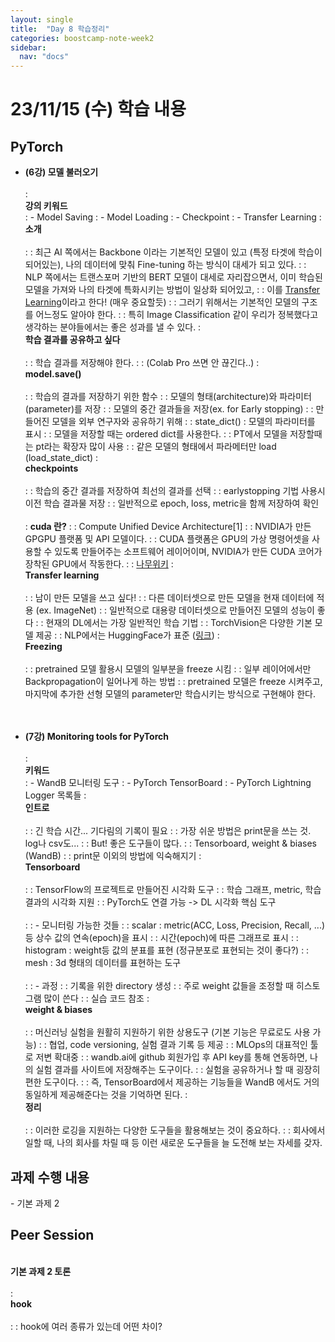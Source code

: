 ```yaml
---
layout: single
title:  "Day 8 학습정리"
categories: boostcamp-note-week2
sidebar:
  nav: "docs"
---
```


# 23/11/15 (수) 학습 내용

<h2>PyTorch</h2>

- <b>(6강) 모델 불러오기</b><br><br>
: <br><b>강의 키워드</b><br>
: - Model Saving
: - Model Loading
: - Checkpoint
: - Transfer Learning
: <br><b>소개</b><br><br>
: : 최근 AI 쪽에서는 Backbone 이라는 기본적인 모델이 있고 (특정 타겟에 학습이 되어있는), 나의 데이터에 맞춰 Fine-tuning 하는 방식이 대세가 되고 있다.
: : NLP 쪽에서는 트랜스포머 기반의 BERT 모델이 대세로 자리잡으면서, 이미 학습된 모델을 가져와 나의 타겟에 특화시키는 방법이 일상화 되어있고,
: : 이를 <u>Transfer Learning</u>이라고 한다! (매우 중요할듯)
: : 그러기 위해서는 기본적인 모델의 구조를 어느정도 알아야 한다.
: : 특히 Image Classification 같이 우리가 정복했다고 생각하는 분야들에서는 좋은 성과를 낼 수 있다.
: <br><b>학습 결과를 공유하고 싶다</b><br><br>
: : 학습 결과를 저장해야 한다.
: : (Colab Pro 쓰면 안 끊긴다..)
: <br><b>model.save()</b><br><br>
: : 학습의 결과를 저장하기 위한 함수
: : 모델의 형태(architecture)와 파라미터(parameter)를 저장
: : 모델의 중간 결과들을 저장(ex. for Early stopping)
: : 만들어진 모델을 외부 연구자와 공유하기 위해
: : state_dict() : 모델의 파라미터를 표시
: : 모델을 저장할 때는 ordered dict를 사용한다.
: : PT에서 모델을 저장할때는 pt라는 확장자 많이 사용
: : 같은 모델의 형태에서 파라메터만 load (load_state_dict)
: <br><b>checkpoints</b><br><br>
: : 학습의 중간 결과를 저장하여 최선의 결과를 선택
: : earlystopping 기법 사용시 이전 학습 결과물 저장
: : 일반적으로 epoch, loss, metric을 함께 저장하여 확인<br><br>
: **cuda 란?**
: : Compute Unified Device Architecture[1]
: : NVIDIA가 만든 GPGPU 플랫폼 및 API 모델이다.
: : CUDA 플랫폼은 GPU의 가상 명령어셋을 사용할 수 있도록 만들어주는 소프트웨어 레이어이며, NVIDIA가 만든 CUDA 코어가 장착된 GPU에서 작동한다.
: : <a href="https://namu.wiki/w/CUDA">나무위키</a>
: <br><b>Transfer learning</b><br><br>
: : 남이 만든 모델을 쓰고 싶다!
: : 다른 데이터셋으로 만든 모델을 현재 데이터에 적용 (ex. ImageNet)
: : 일반적으로 대용량 데이터셋으로 만들어진 모델의 성능이 좋다
: : 현재의 DL에서는 가장 일반적인 학습 기법
: : TorchVision은 다양한 기본 모델 제공
: : NLP에서는 HuggingFace가 표준 (<a href="https://huggingface.co/models">링크</a>)
: <br><b>Freezing</b><br><br>
: : pretrained 모델 활용시 모델의 일부분을 freeze 시킴
: : 일부 레이어에서만 Backpropagation이 일어나게 하는 방법
: : pretrained 모델은 freeze 시켜주고, 마지막에 추가한 선형 모델의 parameter만 학습시키는 방식으로 구현해야 한다.<br><br><br>


- <b>(7강) Monitoring tools for PyTorch</b><br><br>
: <br><b>키워드</b><br>
: - WandB 모니터링 도구
: - PyTorch TensorBoard
: - PyTorch Lightning Logger 목록들
: <br><b>인트로</b><br><br>
: : 긴 학습 시간... 기다림의 기록이 필요
: : 가장 쉬운 방법은 print문을 쓰는 것. log나 csv도...
: : But! 좋은 도구들이 많다.
: : Tensorboard, weight & biases (WandB)
: : print문 이외의 방법에 익숙해지기
: <br><b>Tensorboard</b><br><br>
: : TensorFlow의 프로젝트로 만들어진 시각화 도구
: : 학습 그래프, metric, 학습 결과의 시각화 지원
: : PyTorch도 연결 가능 -> DL 시각화 핵심 도구<br><br>
: : - 모니터링 가능한 것들
: : scalar : metric(ACC, Loss, Precision, Recall, ...)등 상수 값의 연속(epoch)을 표시
: : 시간(epoch)에 따른 그래프로 표시
: : histogram :  weight등 값의 분표를 표현 (정규분포로 표현되는 것이 좋다?)
: : mesh : 3d 형태의 데이터를 표현하는 도구<br><br>
: : - 과정
: : 기록을 위한 directory 생성
: : 주로 weight 값들을 조정할 때 히스토그램 많이 쓴다
: : 실습 코드 참조
: <br><b>weight & biases</b><br><br>
: : 머신러닝 실험을 원활히 지원하기 위한 상용도구 (기본 기능은 무료로도 사용 가능)
: : 협업, code versioning, 실험 결과 기록 등 제공
: : MLOps의 대표적인 툴로 저변 확대중
: : wandb.ai에 github 회원가입 후 API key를 통해 연동하면, 나의 실험 결과를 사이트에 저장해주는 도구이다.
: : 실험을 공유하거나 할 때 굉장히 편한 도구이다.
: : 즉, TensorBoard에서 제공하는 기능들을 WandB 에서도 거의 동일하게 제공해준다는 것을 기억하면 된다.
: <br><b>정리</b><br><br>
: : 이러한 로깅을 지원하는 다양한 도구들을 활용해보는 것이 중요하다.
: : 회사에서 일할 때, 나의 회사를 차릴 때 등 이런 새로운 도구들을 늘 도전해 보는 자세를 갖자.


<h2>과제 수행 내용</h2>
- 기본 과제 2


<h2>Peer Session</h2>
<br><b>기본 과제 2 토론</b><br><br>
: <br><b>hook</b><br><br>
: : hook에 여러 종류가 있는데 어떤 차이?
